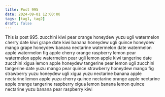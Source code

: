 ```yaml
---
title: Post 995
date: 2024-09-01 12:00:00
tags: [tag1, tag2]
draft: false
---
```

This is post 995.
zucchini
kiwi
pear
orange
honeydew
yuzu
ugli
watermelon
cherry
date
kiwi
grape
date
kiwi
banana
honeydew
ugli
quince
honeydew
mango
grape
honeydew
banana
nectarine
watermelon
date
watermelon
apple
watermelon
fig
apple
cherry
orange
raspberry
lemon
pear
watermelon
apple
watermelon
pear
ugli
lemon
apple
kiwi
tangerine
date
zucchini
xigua
lemon
apple
honeydew
tangerine
pear
lemon
ugli
zucchini
tangerine
date
yuzu
mango
pear
quince
strawberry
honeydew
mango
fig
strawberry
yuzu
honeydew
ugli
xigua
yuzu
nectarine
banana
apple
nectarine
lemon
apple
yuzu
cherry
quince
nectarine
orange
apple
nectarine
apple
orange
tangerine
raspberry
xigua
lemon
banana
lemon
quince
nectarine
yuzu
banana
pear
raspberry
kiwi
